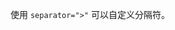 <!--order: 3
title: 
  zh-CN: 分隔符
  en-US: Configuring the Separator

## zh-CN-->

使用 `separator=">"` 可以自定义分隔符。
<!--
## en-US

The separator can be customized by setting the separator property: separator=">"

````html
<ant-breadcrumb separator=">">
  <ant-breadcrumb-item>Home</ant-breadcrumb-item>
  <ant-breadcrumb-item><a href="">Application Center</a></ant-breadcrumb-item>
  <ant-breadcrumb-item><a href="">Application List</a></ant-breadcrumb-item>
  <ant-breadcrumb-item>An Application</ant-breadcrumb-item>
</ant-breadcrumb>
````-->
